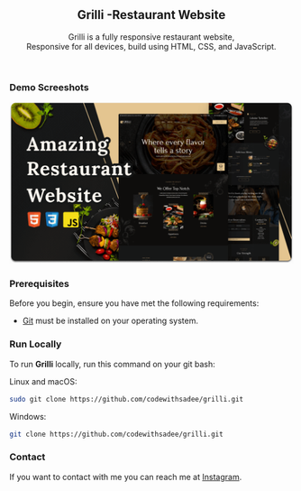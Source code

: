 <div align="center">

  <br />
  <br />

  <h2 align="center">Grilli -Restaurant Website</h2>

  Grilli is a fully responsive restaurant website, <br />Responsive for all devices, build using HTML, CSS, and JavaScript.

 

</div>

<br />

### Demo Screeshots

![Grilli Desktop Demo](./readme-images/desktop.png "Desktop Demo")

### Prerequisites

Before you begin, ensure you have met the following requirements:

* [Git](https://git-scm.com/downloads "Download Git") must be installed on your operating system.

### Run Locally

To run **Grilli** locally, run this command on your git bash:

Linux and macOS:

```bash
sudo git clone https://github.com/codewithsadee/grilli.git
```

Windows:

```bash
git clone https://github.com/codewithsadee/grilli.git
```

### Contact

If you want to contact with me you can reach me at [Instagram](https://www.instagram.com/vicky_suraj_01).


